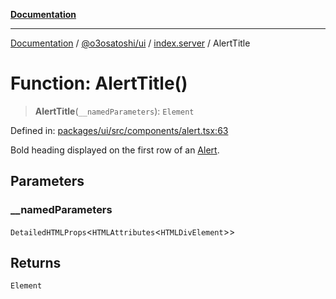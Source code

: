 [**Documentation**](../../../../README.md)

***

[Documentation](../../../../README.md) / [@o3osatoshi/ui](../../README.md) / [index.server](../README.md) / AlertTitle

# Function: AlertTitle()

> **AlertTitle**(`__namedParameters`): `Element`

Defined in: [packages/ui/src/components/alert.tsx:63](https://github.com/o3osatoshi/experiment/blob/04dfa58df6e48824a200a24d77afef7ce464e1ae/packages/ui/src/components/alert.tsx#L63)

Bold heading displayed on the first row of an [Alert](Alert.md).

## Parameters

### \_\_namedParameters

`DetailedHTMLProps`\<`HTMLAttributes`\<`HTMLDivElement`\>\>

## Returns

`Element`
